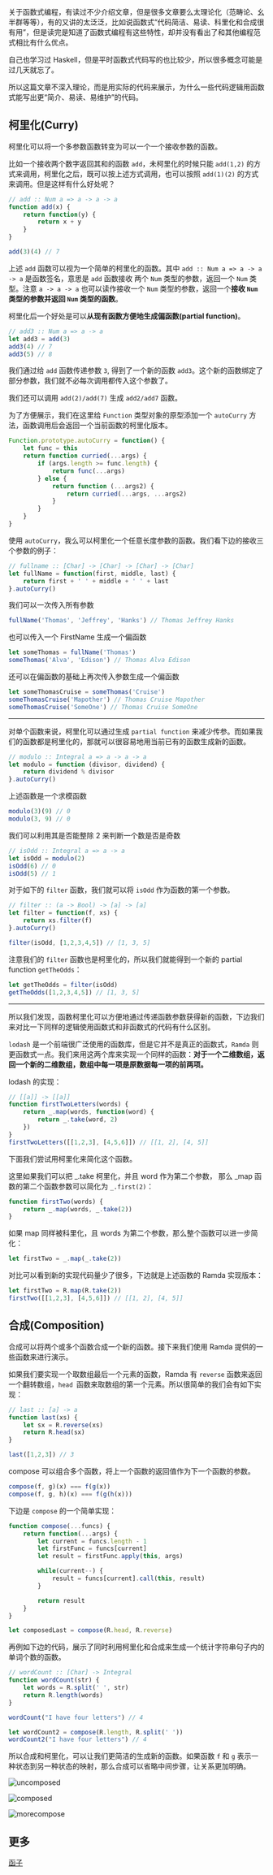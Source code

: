 关于函数式编程，有读过不少介绍文章，但是很多文章要么太理论化（范畴论、幺半群等等），有的又讲的太泛泛，比如说函数式“代码简洁、易读、科里化和合成很有用”，但是读完是知道了函数式编程有这些特性，却并没有看出了和其他编程范式相比有什么优点。

自己也学习过 Haskell，但是平时函数式代码写的也比较少，所以很多概念可能是过几天就忘了。

所以这篇文章不深入理论，而是用实际的代码来展示，为什么一些代码逻辑用函数式能写出更“简介、易读、易维护”的代码。

## 柯里化(Curry)

柯里化可以将一个多参数函数转变为可以一个一个接收参数的函数。

比如一个接收两个数字返回其和的函数 `add`，未柯里化的时候只能 `add(1,2)` 的方式来调用，柯里化之后，既可以按上述方式调用，也可以按照 `add(1)(2)` 的方式来调用。但是这样有什么好处呢？

```js
// add :: Num a => a -> a -> a
function add(x) {
    return function(y) {
        return x + y
    }
}

add(3)(4) // 7
```

上述 `add` 函数可以视为一个简单的柯里化的函数。其中 `add :: Num a => a -> a -> a` 是函数签名，意思是 `add` 函数接收 两个 `Num` 类型的参数，返回一个 `Num` 类型。注意 `a -> a -> a` 也可以读作接收一个 `Num` 类型的参数，返回一个**接收 `Num` 类型的参数并返回 `Num` 类型的函数**。

柯里化后一个好处是可以**从现有函数方便地生成偏函数(partial function)**。

```js
// add3 :: Num a => a -> a
let add3 = add(3)
add3(4) // 7
add3(5) // 8
```

我们通过给 `add` 函数传递参数 `3`, 得到了一个新的函数 `add3`。这个新的函数绑定了部分参数，我们就不必每次调用都传入这个参数了。

我们还可以调用 `add(2)/add(7)` 生成 `add2/add7` 函数。

为了方便展示，我们在这里给 `Function` 类型对象的原型添加一个 `autoCurry` 方法，函数调用后会返回一个当前函数的柯里化版本。

```js
Function.prototype.autoCurry = function() {
    let func = this
    return function curried(...args) {
        if (args.length >= func.length) {
            return func(...args)
        } else {
            return function (...args2) {
                return curried(...args, ...args2)
            }
        }
    }
}
```

使用 `autoCurry`，我么可以柯里化一个任意长度参数的函数。我们看下边的接收三个参数的例子：

```js
// fullname :: [Char] -> [Char] -> [Char] -> [Char]
let fullName = function(first, middle, last) {
    return first + ' ' + middle + ' ' + last
}.autoCurry()
```

我们可以一次传入所有参数

```js
fullName('Thomas', 'Jeffrey', 'Hanks') // Thomas Jeffrey Hanks
```

也可以传入一个 FirstName 生成一个偏函数

```js
let someThomas = fullName('Thomas')
someThomas('Alva', 'Edison') // Thomas Alva Edison
```

还可以在偏函数的基础上再次传入参数生成一个偏函数

```js
let someThomasCruise = someThomas('Cruise')
someThomasCruise('Mapother') // Thomas Cruise Mapother
someThomasCruise('SomeOne') // Thomas Cruise SomeOne
```

---

对单个函数来说，柯里化可以通过生成 `partial function` 来减少传参。而如果我们的函数都是柯里化的，那就可以很容易地用当前已有的函数生成新的函数。

```js
// modulo :: Integral a => a -> a -> a
let modulo = function (divisor, dividend) {
    return dividend % divisor
}.autoCurry()
```

上述函数是一个求模函数

```js
modulo(3)(9) // 0
modulo(3, 9) // 0
```

我们可以利用其是否能整除 2 来判断一个数是否是奇数

```js
// isOdd :: Integral a => a -> a
let isOdd = modulo(2)
isOdd(6) // 0
isOdd(5) // 1
```

对于如下的 `filter` 函数，我们就可以将 `isOdd` 作为函数的第一个参数。

```js
// filter :: (a -> Bool) -> [a] -> [a]
let filter = function(f, xs) {
    return xs.filter(f)
}.autoCurry()

filter(isOdd, [1,2,3,4,5]) // [1, 3, 5]
```

注意我们的 `filter` 函数也是柯里化的，所以我们就能得到一个新的 partial function `getTheOdds`：

```js
let getTheOdds = filter(isOdd)
getTheOdds([1,2,3,4,5]) // [1, 3, 5]
```

---

所以我们发现，函数柯里化可以方便地通过传递函数参数获得新的函数，下边我们来对比一下同样的逻辑使用函数式和非函数式的代码有什么区别。

`lodash` 是一个前端很广泛使用的函数库，但是它并不是真正的函数式，`Ramda` 则更函数式一点。我们来用这两个库来实现一个同样的函数：**对于一个二维数组，返回一个新的二维数组，数组中每一项是原数据每一项的前两项。**

lodash 的实现：

```js
// [[a]] -> [[a]]
function firstTwoLetters(words) {
    return _.map(words, function(word) {
        return _.take(word, 2)
    })
}
firstTwoLetters([[1,2,3], [4,5,6]]) // [[1, 2], [4, 5]]
```

下面我们尝试用柯里化来简化这个函数。

这里如果我们可以把 _.take 柯里化，并且 word 作为第二个参数， 那么 _map 函数的第二个函数参数可以简化为 `_.first(2)`：

```js
function firstTwo(words) {
    return _.map(words, _.take(2))
}
```

如果 map 同样被科里化，且 words 为第二个参数，那么整个函数可以进一步简化：

```js
let firstTwo = _.map(_.take(2))
```

对比可以看到新的实现代码量少了很多，下边就是上述函数的 Ramda 实现版本：

```js
let firstTwo = R.map(R.take(2))
firstTwo([[1,2,3], [4,5,6]]) // [[1, 2], [4, 5]]
```

## 合成(Composition)

合成可以将两个或多个函数合成一个新的函数。接下来我们使用 Ramda 提供的一些函数来进行演示。

如果我们要实现一个取数组最后一个元素的函数，Ramda 有 `reverse` 函数来返回一个翻转数组，`head `函数来取数组的第一个元素。所以很简单的我们会有如下实现：

```js
// last :: [a] -> a
function last(xs) {
    let sx = R.reverse(xs)
    return R.head(sx)
}

last([1,2,3]) // 3
```

compose 可以组合多个函数，将上一个函数的返回值作为下一个函数的参数。

```js
compose(f, g)(x) === f(g(x))
compose(f, g, h)(x) === f(g(h(x)))
```

下边是 `compose` 的一个简单实现：

```js
function compose(...funcs) {
    return function(...args) {
        let current = funcs.length - 1
        let firstFunc = funcs[current]
        let result = firstFunc.apply(this, args)

        while(current--) {
            result = funcs[current].call(this, result)
        }

        return result
    }
}

let composedLast = compose(R.head, R.reverse)
```

再例如下边的代码，展示了同时利用柯里化和合成来生成一个统计字符串句子内的单词个数的函数。

```js
// wordCount :: [Char] -> Integral
function wordCount(str) {
    let words = R.split(' ', str)
    return R.length(words)
}

wordCount("I have four letters") // 4

let wordCount2 = compose(R.length, R.split(' '))
wordCount2("I have four letters") // 4
```

所以合成和柯里化，可以让我们更简洁的生成新的函数。如果函数 `f` 和 `g` 表示一种状态到另一种状态的映射，那么合成可以省略中间步骤，让关系更加明确。

![uncomposed](https://raw.githubusercontent.com/clumsyme/blogs/master/imgs/fp/uncomposed.png)



![composed](https://raw.githubusercontent.com/clumsyme/blogs/master/imgs/fp/composed.png)


![morecompose](https://raw.githubusercontent.com/clumsyme/blogs/master/imgs/fp/morecompose.png)

## 更多

[函子](https://github.com/clumsyme/blogs/issues/18)

<!-- ### 对比 lodash 的链式调用

```js
var users = [
  { 'user': 'barney',  'age': 36 },
  { 'user': 'fred',    'age': 40 },
  { 'user': 'pebbles', 'age': 1 }
];

function youngest(users) {
    return _
        .chain(users)
        .sortBy('age')
        .map(function(o) {
          return o.age;
        })
        .head()
        .value()
}

youngest(users)
 => 'pebbles is 1'

// use compose
let c_youngest = compose(
    R.head, 
    R.map(R.prop('age')), 
    R.sortBy(R.prop('age')),
)
``` -->

